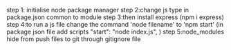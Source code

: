 step 1: initialise node package manager
step 2:change js type in package.json common to module
step 3:then install express (npm i express)
step 4:to run a js file change the command 'node filename' to 'npm start' (in package json file add scripts "start": "node index.js", )
step 5:node_modules hide from push files to git through gitignore file
